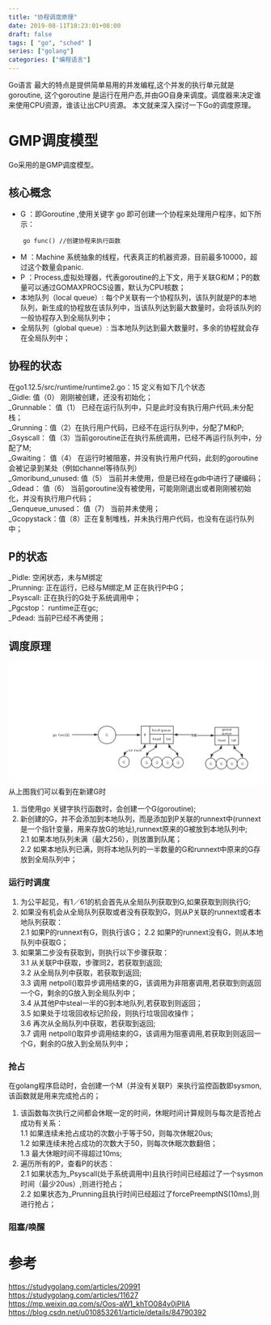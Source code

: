 ```yaml
---
title: "协程调度原理"
date: 2019-08-11T10:23:01+08:00
draft: false
tags: [ "go", "sched" ]
series: ["golang"]
categories: ["编程语言"]
--- 
```

Go语言 最大的特点是提供简单易用的并发编程,这个并发的执行单元就是goroutine, 这个goroutine 是运行在用户态,并由GO自身来调度。调度器来决定谁来使用CPU资源，谁该让出CPU资源。
本文就来深入探讨一下Go的调度原理。
 
<!--more-->
# GMP调度模型
Go采用的是GMP调度模型。
## 核心概念
- G ：即Goroutine ,使用关键字 go 即可创建一个协程来处理用户程序，如下所示：  
 ```golang
     go func() //创建协程来执行函数
 ``` 
- M ：Machine 系统抽象的线程，代表真正的机器资源，目前最多10000，超过这个数量会panic.  
- P ：Process,虚拟处理器，代表goroutine的上下文，用于关联G和M；P的数量可以通过GOMAXPROCS设置，默认为CPU核数；
- 本地队列（local queue）: 每个P关联有一个协程队列，该队列就是P的本地队列，新生成的协程放在该队列中，当该队列达到最大数量时，会将该队列的一般协程存入到全局队列中；
- 全局队列（global queue）: 当本地队列达到最大数量时，多余的协程就会存在全局队列中；
<!--more-->
## 协程的状态
在go1.12.5/src/runtime/runtime2.go：15 定义有如下几个状态  
_Gidle: 值（0） 刚刚被创建，还没有初始化；  
_Grunnable： 值（1） 已经在运行队列中，只是此时没有执行用户代码,未分配栈；   
_Grunning：值（2）在执行用户代码，已经不在运行队列中，分配了M和P;  
_Gsyscall： 值（3）当前goroutine正在执行系统调用，已经不再运行队列中，分配了M;  
_Gwaiting： 值（4） 在运行时被阻塞，并没有执行用户代码，此刻的goroutine会被记录到某处（例如channel等待队列）  
_Gmoribund_unused: 值（5） 当前并未使用，但是已经在gdb中进行了硬编码；  
_Gdead： 值（6） 当前goroutine没有被使用，可能刚刚退出或者刚刚被初始化，并没有执行用户代码；  
_Genqueue_unused： 值（7） 当前并未使用；   
_Gcopystack：值（8）正在复制堆栈，并未执行用户代码，也没有在运行队列中；    

## P的状态
_Pidle: 空闲状态，未与M绑定  
_Prunning: 正在运行，已经与M绑定,M 正在执行P中G；  
_Psyscall: 正在执行的G处于系统调用中；  
_Pgcstop： runtime正在gc;  
_Pdead: 当前P已经不再使用；  

## 调度原理
![调度原理](https://raw.githubusercontent.com/garfcat/garfcat/master/static/gmp_pic.png)
从上图我们可以看到在新建G时
1. 当使用go 关键字执行函数时，会创建一个G(goroutine);  
2. 新创建的G，并不会添加到本地队列，而是添加到P关联的runnext中(runnext是一个指针变量，用来存放G的地址),runnext原来的G被放到本地队列中;    
    2.1 如果本地队列未满（最大256），则放置到队尾；    
    2.2 如果本地队列已满，则将本地队列的一半数量的G和runnext中原来的G存放到全局队列中；  
    
### 运行时调度
1. 为公平起见，有1／61的机会首先从全局队列获取到G,如果获取到则执行G;    
2. 如果没有机会从全局队列获取或者没有获取到G，则从P关联的runnext或者本地队列获取：    
    2.1 如果P的runnext有G，则执行该G； 
    2.2 如果P的runnext没有G，则从本地队列中获取G；  
3. 如果第二步没有获取到，则执行以下步骤获取：  
    3.1 从关联P中获取，步骤同2，若获取到返回;  
    3.2 从全局队列中获取，若获取到返回;  
    3.3 调用 netpoll()取异步调用结束的G，该调用为非阻塞调用,若获取到则返回一个G，剩余的G放入到全局队列中；  
    3.4 从其他P中steal一半的G到本地队列,若获取到则返回；  
    3.5 如果处于垃圾回收标记阶段，则执行垃圾回收操作；  
    3.6 再次从全局队列中获取，若获取到返回;  
    3.7 调用 netpoll()取异步调用结束的G，该调用为阻塞调用,若获取到则返回一个G，剩余的G放入到全局队列中；  
    
### 抢占
在golang程序启动时，会创建一个M（并没有关联P）来执行监控函数即sysmon,该函数就是用来完成抢占的；
1. 该函数每次执行之间都会休眠一定的时间，休眠时间计算规则与每次是否抢占成功有关系：  
    1.1 如果连续未抢占成功的次数小于等于50，则每次休眠20us;  
    1.2 如果连续未抢占成功的次数大于50，则每次休眠次数翻倍；  
    1.3 最大休眠时间不得超过10ms;  
2. 遍历所有的P，查看P的状态：  
    2.1 如果状态为_Psyscall(处于系统调用中)且执行时间已经超过了一个sysmon时间（最少20us）,则进行抢占；  
    2.2 如果状态为_Prunning且执行时间已经超过了forcePreemptNS(10ms),则进行抢占；  


### 阻塞/唤醒


# 参考
https://studygolang.com/articles/20991 
https://studygolang.com/articles/11627  
https://mp.weixin.qq.com/s/Oos-aW1_khTO084v0jPlIA    
https://blog.csdn.net/u010853261/article/details/84790392    